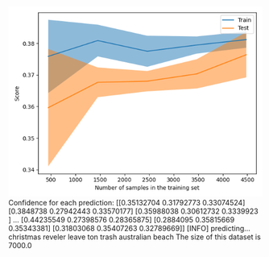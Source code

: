 ![](../plots/plot_acc_20230820-1824.png)
Confidence for each prediction: [[0.35132704 0.31792773 0.33074524]
 [0.3848738  0.27942443 0.33570177]
 [0.35988038 0.30612732 0.3339923 ]
 ...
 [0.44235549 0.27398576 0.28365875]
 [0.2884095  0.35815669 0.35343381]
 [0.31803068 0.35407263 0.32789669]]
[INFO] predicting...
christmas reveler leave ton trash australian beach
The size of this dataset is 7000.0
